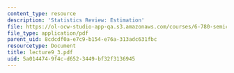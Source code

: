 ```yaml
---
content_type: resource
description: 'Statistics Review: Estimation'
file: https://ol-ocw-studio-app-qa.s3.amazonaws.com/courses/6-780-semiconductor-manufacturing-spring-2003/5a0144749f4cd6523449bf32f3136945_lecture9_3.pdf
file_type: application/pdf
parent_uid: 8cdcdf0a-e7c9-b154-e76a-313adc631fbc
resourcetype: Document
title: lecture9_3.pdf
uid: 5a014474-9f4c-d652-3449-bf32f3136945
---
```

